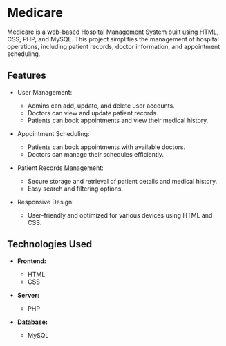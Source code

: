 
# Medicare

Medicare is a web-based Hospital Management System built using HTML, CSS, PHP, and MySQL. This project simplifies the management of hospital operations, including patient records, doctor information, and appointment scheduling.


## Features

- User Management:
  - Admins can add, update, and delete user accounts.
  - Doctors can view and update patient records.
  - Patients can book appointments and view their medical history.

- Appointment Scheduling:

  - Patients can book appointments with available doctors.
  - Doctors can manage their schedules efficiently.

- Patient Records Management:

  - Secure storage and retrieval of patient details and medical history.
  - Easy search and filtering options.

- Responsive Design:

  - User-friendly and optimized for various devices using HTML and CSS.


## Technologies Used

- **Frontend:** 
  - HTML
  - CSS

- **Server:** 
  - PHP
- **Database:** 
  - MySQL
